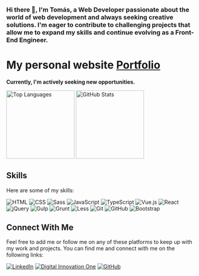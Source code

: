 ### Hi there 👋, I'm Tomás, a Web Developer passionate about the world of web development and always seeking creative solutions. I'm eager to contribute to challenging projects that allow me to expand my skills and continue evolving as a Front-End Engineer.

# My personal website **[Portfolio](https://meu-portfolio-eta-navy.vercel.app/)**
**Currently, I'm actively seeking new opportunities.**

<div>
  <img height="180em" src="https://github-readme-stats.vercel.app/api/top-langs/?username=Tom4ss&layout=compact&theme=dracula" alt="Top Languages" />
  <img height="180em" src="https://github-readme-stats.vercel.app/api?username=Tom4ss&show_icons=true&theme=dracula" alt="GitHub Stats" />
</div>

## Skills

Here are some of my skills:

<span>
  <img src="https://img.shields.io/badge/HTML-red?style=for-the-badge&logo=html5&logoColor=white" alt="HTML" />
</span>
<span>
  <img src="https://img.shields.io/badge/CSS-blue?style=for-the-badge&logo=css3&logoColor=white" alt="CSS" />
</span>
<span>
  <img src="https://img.shields.io/badge/Sass-%23CC6699.svg?style=for-the-badge&logo=sass&logoColor=white" alt="Sass" />
</span>
<span>
  <img src="https://img.shields.io/badge/JavaScript-yellow?style=for-the-badge&logo=javascript&logoColor=white" alt="JavaScript" />
</span>
<span>
  <img src="https://img.shields.io/badge/TypeScript-blue?style=for-the-badge&logo=typescript&logoColor=white" alt="TypeScript" />
</span>
<span>
  <img src="https://img.shields.io/badge/vue.js-4FC08D?style=for-the-badge&logo=vue.js&logoColor=white" alt="Vue.js" />
</span>
<span>
  <img src="https://img.shields.io/badge/react-61DAFB?style=for-the-badge&logo=react&logoColor=white" alt="React" />
</span>
<span>
  <img src="https://img.shields.io/badge/jQuery-%230769AD.svg?style=for-the-badge&logo=jquery&logoColor=white" alt="jQuery" />
</span>
<span>
  <img src="https://img.shields.io/badge/Gulp-%23CF4647.svg?style=for-the-badge&logo=gulp&logoColor=white" alt="Gulp" />
</span>
<span>
  <img src="https://img.shields.io/badge/Grunt-%23FBA919.svg?style=for-the-badge&logo=grunt&logoColor=white" alt="Grunt" />
</span>
<span>
  <img src="https://img.shields.io/badge/Less-%230056D2.svg?style=for-the-badge&logo=less&logoColor=white" alt="Less" />
</span>
<span>
  <img src="https://img.shields.io/badge/git-%23F05033.svg?style=for-the-badge&logo=git&logoColor=white" alt="Git" />
</span>
<span>
  <img src="https://img.shields.io/badge/github-%23121011.svg?style=for-the-badge&logo=github&logoColor=white" alt="GitHub" />
</span>
<span>
  <img src="https://img.shields.io/badge/bootstrap-000?style=for-the-badge&logo=bootstrap&logoColor=602C50" alt="Bootstrap" />
</span>

## Connect With Me

Feel free to add me or follow me on any of these platforms to keep up with my work and projects.
You can find me and connect with me on the following links:

[![LinkedIn](https://img.shields.io/badge/LinkedIn-0077B5?style=for-the-badge&logo=linkedin&logoColor=white)](https://www.linkedin.com/in/tomas-santana-s/)
[![Digital Innovation One](https://img.shields.io/badge/Digital%20Innovation%20One-4CAF50?style=for-the-badge&logo=digitalocean&logoColor=white)](https://www.dio.me/users/tomas_ss)
[![GitHub](https://img.shields.io/badge/GitHub-181717?style=for-the-badge&logo=github&logoColor=white)](https://github.com/54M07)
